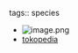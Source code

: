 tags:: species

- ![image.png](https://peach-geographical-bat-397.mypinata.cloud/ipfs/QmadcaTqSMR5qysBJf8ntRePZpufVgzGWERaAUsfonWAcR)
- [tokopedia](https://www.tokopedia.com/bibittanamonline/bibit-benih-biji-bunga-peoni-mix-warna-peony-lactiflora-isi-10-biji?extParam=ivf%3Dfalse%26src%3Dsearch)